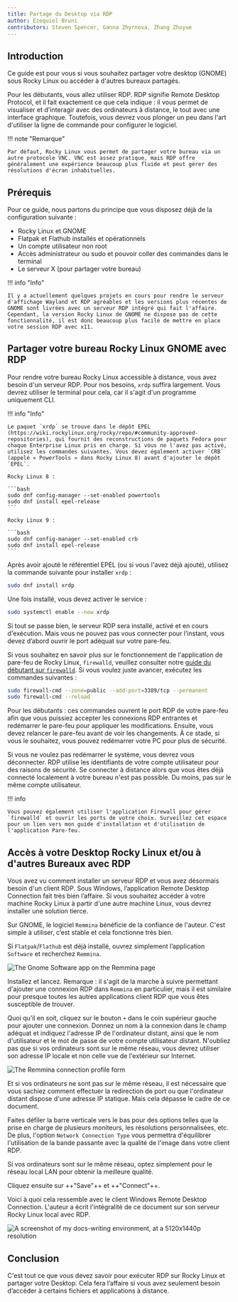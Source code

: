 ```yaml
---
title: Partage du Desktop via RDP
author: Ezequiel Bruni
contributors: Steven Spencer, Ganna Zhyrnova, Zhang Zhuyue
---
```


## Introduction

Ce guide est pour vous si vous souhaitez partager votre desktop (GNOME) sous Rocky Linux ou accéder à d'autres bureaux partagés.

Pour les débutants, vous allez utiliser RDP. RDP signifie Remote Desktop Protocol, et il fait exactement ce que cela indique : il vous permet de visualiser et d'interagir avec des ordinateurs à distance, le tout avec une interface graphique. Toutefois, vous devrez vous plonger un peu dans l'art d'utiliser la ligne de commande pour configurer le logiciel.

!!! note "Remarque"

```
Par défaut, Rocky Linux vous permet de partager votre bureau via un autre protocole VNC. VNC est assez pratique, mais RDP offre généralement une expérience beaucoup plus fluide et peut gérer des résolutions d'écran inhabituelles.
```

## Prérequis

Pour ce guide, nous partons du principe que vous disposez déjà de la configuration suivante :

- Rocky Linux et GNOME
- Flatpak et Flathub installés et opérationnels
- Un compte utilisateur non root
- Accès administrateur ou sudo et pouvoir coller des commandes dans le terminal
- Le serveur X (pour partager votre bureau)

!!! info "Info"

```
Il y a actuellement quelques projets en cours pour rendre le serveur d'affichage Wayland et RDP agréables et les versions plus récentes de GNOME sont livrées avec un serveur RDP intégré qui fait l'affaire. Cependant, la version Rocky Linux de GNOME ne dispose pas de cette fonctionnalité, il est donc beaucoup plus facile de mettre en place votre session RDP avec x11.
```

## Partager votre bureau Rocky Linux GNOME avec RDP

Pour rendre votre bureau Rocky Linux accessible à distance, vous avez besoin d'un serveur RDP. Pour nos besoins, `xrdp` suffira largement. Vous devrez utiliser le terminal pour cela, car il s'agit d'un programme uniquement CLI.

!!! info "Info"

````
Le paquet `xrdp` se trouve dans le dépôt EPEL (https://wiki.rockylinux.org/rocky/repo/#community-approved-repositories), qui fournit des reconstructions de paquets Fedora pour chaque Enterprise Linux pris en charge. Si vous ne l'avez pas activé, utilisez les commandes suivantes. Vous devez également activer `CRB` (appelé « PowerTools » dans Rocky Linux 8) avant d'ajouter le dépôt `EPEL`.

Rocky Linux 8 :

```bash
sudo dnf config-manager --set-enabled powertools
sudo dnf install epel-release
```

Rocky Linux 9 :

```bash
sudo dnf config-manager --set-enabled crb
sudo dnf install epel-release
```
````

Après avoir ajouté le référentiel EPEL (ou si vous l'avez déjà ajouté), utilisez la commande suivante pour installer `xrdp` :

```bash
sudo dnf install xrdp
```

Une fois installé, vous devez activer le service :

```bash
sudo systemctl enable --now xrdp
```

Si tout se passe bien, le serveur RDP sera installé, activé et en cours d'exécution. Mais vous ne pouvez pas vous connecter pour l’instant, vous devez d’abord ouvrir le port adéquat sur votre pare-feu.

Si vous souhaitez en savoir plus sur le fonctionnement de l'application de pare-feu de Rocky Linux, `firewalld`, veuillez consulter notre [guide du débutant sur `firewalld`](../../guides/security/firewalld-beginners.md). Si vous voulez juste avancer, exécutez les commandes suivantes :

```bash
sudo firewall-cmd --zone=public --add-port=3389/tcp --permanent
sudo firewall-cmd --reload
```

Pour les débutants : ces commandes ouvrent le port RDP de votre pare-feu afin que vous puissiez accepter les connexions RDP entrantes et redémarrer le pare-feu pour appliquer les modifications. Ensuite, vous devez relancer le pare-feu avant de voir les changements. À ce stade, si vous le souhaitez, vous pouvez redémarrer votre PC pour plus de sécurité.

Si vous ne voulez pas redémarrer le système, vous devrez vous déconnecter. RDP utilise les identifiants de votre compte utilisateur pour des raisons de sécurité. Se connecter à distance alors que vous êtes déjà connecté localement à votre bureau n'est pas possible. Du moins, pas sur le même compte utilisateur.

!!! info

```
Vous pouvez également utiliser l'application Firewall pour gérer `firewalld` et ouvrir les ports de votre choix. Surveillez cet espace pour un lien vers mon guide d'installation et d'utilisation de l'application Pare-feu.
```

## Accès à votre Desktop Rocky Linux et/ou à d'autres Bureaux avec RDP

Vous avez vu comment installer un serveur RDP et vous avez désormais besoin d'un client RDP. Sous Windows, l’application Remote Desktop Connection fait très bien l’affaire. Si vous souhaitez accéder à votre machine Rocky Linux à partir d'une autre machine Linux, vous devrez installer une solution tierce.

Sur GNOME, le logiciel `Remmina` bénéficie de la confiance de l'auteur. C'est simple à utiliser, c’est stable et cela fonctionne très bien.

Si `Flatpak`/`Flathub` est déjà installé, ouvrez simplement l’application `Software` et recherchez `Remmina`.

![The Gnome Software app on the Remmina page](images/rdp_images/01-remmina.png)

Installez et lancez. Remarque : il s'agit de la marche à suivre permettant d'ajouter une connexion RDP dans `Remmina` en particulier, mais il est similaire pour presque toutes les autres applications client RDP que vous êtes susceptible de trouver.

Quoi qu’il en soit, cliquez sur le bouton `+` dans le coin supérieur gauche pour ajouter une connexion. Donnez un nom à la connexion dans le champ adéquat et indiquez l'adresse IP de l'ordinateur distant, ainsi que le nom d'utilisateur et le mot de passe de votre compte utilisateur distant. N'oubliez pas que si vos ordinateurs sont sur le même réseau, vous devrez utiliser son adresse IP locale et non celle vue de l'extérieur sur Internet.

![The Remmina connection profile form](images/rdp_images/02-remmina-config.png)

Et si vos ordinateurs ne sont pas sur le même réseau, il est nécessaire que vous sachiez comment effectuer la redirection de port ou que l'ordinateur distant dispose d'une adresse IP statique. Mais cela dépasse le cadre de ce document.

Faites défiler la barre verticale vers le bas pour des options telles que la prise en charge de plusieurs moniteurs, les résolutions personnalisées, etc. De plus, l'option `Network Connection Type` vous permettra d'équilibrer l'utilisation de la bande passante avec la qualité de l'image dans votre client RDP.

Si vos ordinateurs sont sur le même réseau, optez simplement pour le réseau local LAN pour obtenir la meilleure qualité.

Cliquez ensuite sur ++"Save"++ et ++"Connect"++.

Voici à quoi cela ressemble avec le client Windows Remote Desktop Connection. L'auteur a écrit l'intégralité de ce document sur son serveur Rocky Linux local avec RDP.

![A screenshot of my docs-writing environment, at a 5120x1440p resolution](images/rdp_images/03-rdp-connection.jpg)

## Conclusion

C'est tout ce que vous devez savoir pour exécuter RDP sur Rocky Linux et partager votre Desktop. Cela fera l’affaire si vous avez seulement besoin d’accéder à certains fichiers et applications à distance.
